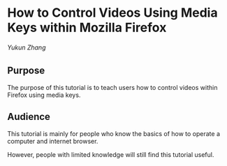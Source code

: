 # How to Control Videos Using Media Keys within Mozilla Firefox
###### Yukun Zhang
## Purpose
The purpose of this tutorial is to teach users how to control videos within Firefox using media keys.
## Audience
This tutorial is mainly for people who know the basics of how to operate a computer and internet browser. 

However, people with limited knowledge will still find this tutorial useful. 
